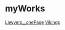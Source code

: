 # myWorks
<a href="https://radikmikhov.github.io/myWorks/Lawyers__onePage/index.html">Lawyers__onePage</a>
<a href="https://radikmikhov.github.io/myWorks/Vikings/index.html">Vikings</a>
